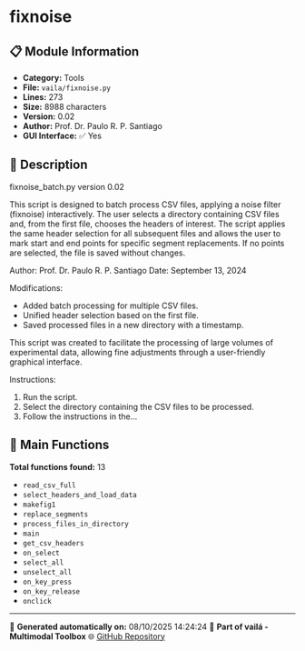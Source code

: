 # fixnoise

## 📋 Module Information

- **Category:** Tools
- **File:** `vaila/fixnoise.py`
- **Lines:** 273
- **Size:** 8988 characters
- **Version:** 0.02
- **Author:** Prof. Dr. Paulo R. P. Santiago
- **GUI Interface:** ✅ Yes

## 📖 Description


fixnoise_batch.py
version 0.02

This script is designed to batch process CSV files, applying a noise filter (fixnoise) interactively.
The user selects a directory containing CSV files and, from the first file, chooses the headers of interest.
The script applies the same header selection for all subsequent files and allows the user to mark start and end points
for specific segment replacements. If no points are selected, the file is saved without changes.

Author: Prof. Dr. Paulo R. P. Santiago
Date: September 13, 2024

Modifications:
- Added batch processing for multiple CSV files.
- Unified header selection based on the first file.
- Saved processed files in a new directory with a timestamp.

This script was created to facilitate the processing of large volumes of experimental data, allowing fine adjustments
through a user-friendly graphical interface.

Instructions:
1. Run the script.
2. Select the directory containing the CSV files to be processed.
3. Follow the instructions in the...

## 🔧 Main Functions

**Total functions found:** 13

- `read_csv_full`
- `select_headers_and_load_data`
- `makefig1`
- `replace_segments`
- `process_files_in_directory`
- `main`
- `get_csv_headers`
- `on_select`
- `select_all`
- `unselect_all`
- `on_key_press`
- `on_key_release`
- `onclick`




---

📅 **Generated automatically on:** 08/10/2025 14:24:24
🔗 **Part of vailá - Multimodal Toolbox**
🌐 [GitHub Repository](https://github.com/vaila-multimodaltoolbox/vaila)
